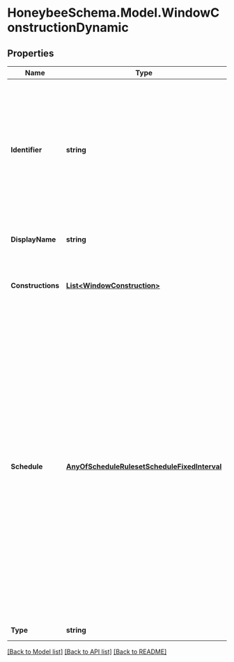 
# HoneybeeSchema.Model.WindowConstructionDynamic

## Properties

Name | Type | Description | Notes
------------ | ------------- | ------------- | -------------
**Identifier** | **string** | Text string for a unique object ID. This identifier remains constant as the object is mutated, copied, and serialized to different formats (eg. dict, idf, osm). This identifier is also used to reference the object across a Model. It must be &lt; 100 characters, use only ASCII characters and exclude (, ; ! \\n \\t). | 
**DisplayName** | **string** | Display name of the object with no character restrictions. | [optional] 
**Constructions** | [**List&lt;WindowConstruction&gt;**](WindowConstruction.md) | A list of WindowConstruction objects that define the various states that the dynamic window can assume. | 
**Schedule** | [**AnyOfScheduleRulesetScheduleFixedInterval**](AnyOfScheduleRulesetScheduleFixedInterval.md) | A control schedule that dictates which constructions are active at given times throughout the simulation. The values of the schedule should be intergers and range from 0 to one less then the number of constructions. Zero indicates that the first construction is active, one indicates that the second on is active, etc. The schedule type limits of this schedule should be \&quot;Control Level.\&quot; If building custom schedule type limits that describe a particular range of states, the type limits should be \&quot;Discrete\&quot; and the unit type should be \&quot;Mode,\&quot; \&quot;Control,\&quot; or some other fractional unit. | 
**Type** | **string** |  | [optional] [readonly] [default to "WindowConstructionDynamic"]

[[Back to Model list]](../README.md#documentation-for-models)
[[Back to API list]](../README.md#documentation-for-api-endpoints)
[[Back to README]](../README.md)

